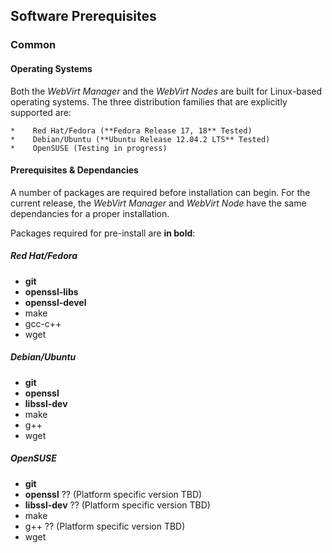 ## Software Prerequisites

### Common ###

#### Operating Systems ####

Both the *WebVirt Manager* and the *WebVirt Nodes* are built for Linux-based operating systems.  The three distribution families that are explicitly supported are:

	*    Red Hat/Fedora (**Fedora Release 17, 18** Tested)
	*    Debian/Ubuntu (**Ubuntu Release 12.04.2 LTS** Tested)
	*    OpenSUSE (Testing in progress)

#### Prerequisites & Dependancies ####

A number of packages are required before installation can begin.  For the current release, the *WebVirt Manager* and *WebVirt Node* have the same dependancies for a proper installation.

Packages required for pre-install are **in bold**:

##### Red Hat/Fedora #####

  *    **git**
  *    **openssl-libs**
  *    **openssl-devel**
  *    make
  *    gcc-c++
  *    wget

##### Debian/Ubuntu #####

  *    **git**
  *    **openssl**
  *    **libssl-dev**
  *    make
  *    g++
  *    wget

##### OpenSUSE #####

  *    **git**
  *    **openssl**    ?? (Platform specific version TBD)
  *    **libssl-dev** ?? (Platform specific version TBD)
  *    make
  *    g++            ?? (Platform specific version TBD)
  *    wget

